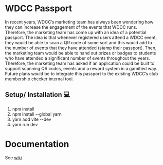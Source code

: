 # WDCC Passport
In recent years, WDCC’s marketing team has always been wondering how they can increase the engagement of the events that WDCC runs. Therefore, the marketing team has come up with an idea of a potential passport. The idea is that whenever registered users attend a WDCC event, they would be able to scan a QR code of some sort and this would add to the number of events that they have attended (stamp their passport). Then, the marketing team would be able to hand out prizes or badges  to students who have attended a significant number of events throughout the years. Therefore, the marketing team has asked if an application could be built to support scanning QR codes, events and a reward system in a gamified way. Future plans would be to integrate this passport to the existing WDCC’s club membership checker internal tool.

## Setup/ Installation 💻
1. npm install
2. npm install --global yarn 
3. yarn add vite --dev
4. yarn run dev

# Documentation
See [wiki](https://github.com/UoaWDCC/passport/wiki)
